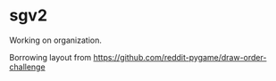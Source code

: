# sgv2
Working on organization.

Borrowing layout from https://github.com/reddit-pygame/draw-order-challenge
